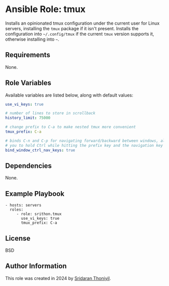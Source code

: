 Ansible Role: tmux
=========

Installs an opinionated tmux configuration under the current user for Linux servers, installing the `tmux` package if it isn't present.
Installs the configuration into `~/.config/tmux` if the current `tmux` version supports it, otherwise installing into `~`.

Requirements
------------

None.

Role Variables
--------------

Available variables are listed below, along with default values:
```yaml
use_vi_keys: true

# number of lines to store in scrollback
history_limit: 75000

# change prefix to C-a to make nested tmux more convenient
tmux_prefix: C-a

# binds C-n and C-p for navigating forward/backward between windows, allowing
# you to hold Ctrl while hitting the prefix key and the navigation key
bind_window_ctrl_nav_keys: true
```

Dependencies
------------

None.

Example Playbook
----------------

    - hosts: servers
      roles:
         - role: srithon.tmux
           use_vi_keys: true
           tmux_prefix: C-a

License
-------

BSD

Author Information
------------------

This role was created in 2024 by [Sridaran Thoniyil](github.com/srithon).
